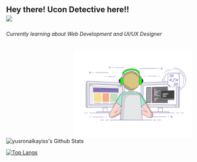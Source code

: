 <h2> Hey there! Ucon Detective here!! <br>  <img src="https://github.com/souvikguria98/souvikguria98/blob/master/Hi.gif" width="25"></h2>
<h6>Currently learning about Web Development and UI/UX Designer</h6>
<img align="right" alt="GIF" src="https://raw.githubusercontent.com/devSouvik/devSouvik/master/gif3.gif" width="320"/>





<br>

<img align="center" src="https://github-readme-stats.vercel.app/api?username=yusronalkayiss&include_all_commits=true&count_private=true&show_icons=true&line_height=20&title_color=9CFF2E&icon_color=0096FF&text_color=D3D3D3&bg_color=0,000000,150050" alt="yusronalkayiss's Github Stats">

</br>

[![Top Langs](https://github-readme-stats.vercel.app/api/top-langs/?username=yusronalkayiss&layout=compact&title_color=9CFF2E&text_color=ffff&bg_color=0,000000,150050)](https://github.com/yusronalkayiss/github-readme-stats)


